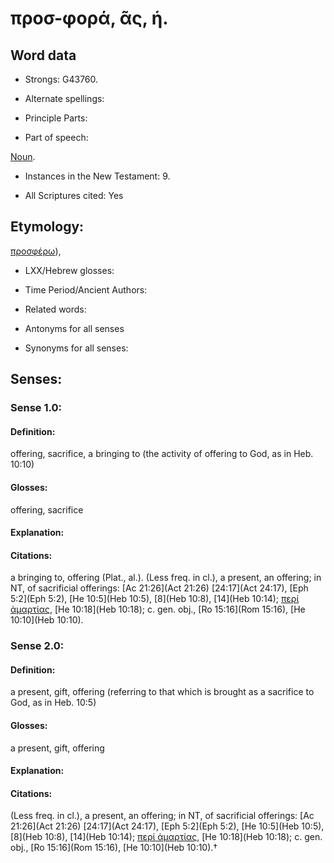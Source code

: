 # προσ-φορά, ᾶς, ἡ.

<!-- Status: S2=NeedsReview -->
<!-- Lexica used for edits: BDAG, FFM, LN, A-S -->

## Word data

* Strongs: G43760.

* Alternate spellings:



* Principle Parts: 


* Part of speech: 

[Noun](http://ugg.readthedocs.io/en/latest/noun.html).

* Instances in the New Testament: 9.

* All Scriptures cited: Yes

## Etymology: 

[προσφέρω]()),

* LXX/Hebrew glosses: 


* Time Period/Ancient Authors: 


* Related words: 

* Antonyms for all senses

* Synonyms for all senses: 


## Senses: 


### Sense  1.0: 

#### Definition: 

offering, sacrifice, a bringing to (the activity of offering to God, as in Heb. 10:10)

#### Glosses: 

offering, sacrifice

#### Explanation: 


#### Citations: 

a bringing to, offering (Plat., al.). (Less freq. in cl.), a present, an offering; in NT, of sacrificial offerings: [Ac 21:26](Act 21:26) [24:17](Act 24:17), [Eph 5:2](Eph 5:2), [He 10:5](Heb 10:5), [8](Heb 10:8), [14](Heb 10:14); [περί ἁμαρτίας](), [He 10:18](Heb 10:18); c. gen. obj., [Ro 15:16](Rom 15:16), [He 10:10](Heb 10:10).

### Sense  2.0: 

#### Definition: 

a present, gift, offering (referring to that which is brought as a sacrifice to God, as in Heb. 10:5)

#### Glosses: 

a present, gift, offering 

#### Explanation: 


#### Citations: 

(Less freq. in cl.), a present, an offering; in NT, of sacrificial offerings: [Ac 21:26](Act 21:26) [24:17](Act 24:17), [Eph 5:2](Eph 5:2), [He 10:5](Heb 10:5), [8](Heb 10:8), [14](Heb 10:14); [περί ἁμαρτίας](), [He 10:18](Heb 10:18); c. gen. obj., [Ro 15:16](Rom 15:16), [He 10:10](Heb 10:10).†